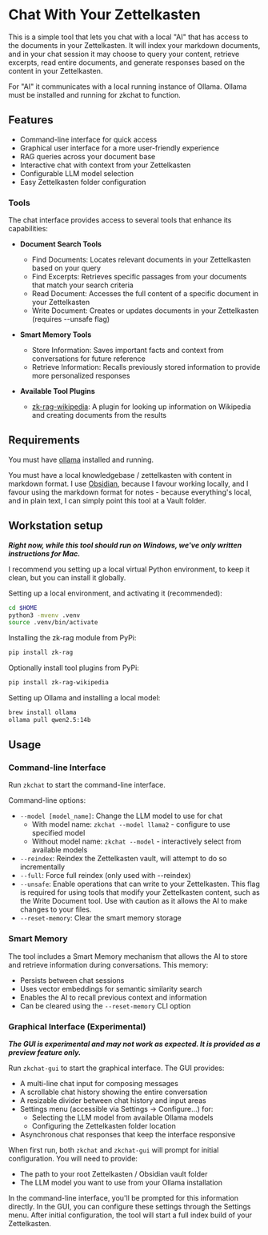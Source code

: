 # Chat With Your Zettelkasten

This is a simple tool that lets you chat with a local "AI" that has access to the documents in your Zettelkasten. It will
index your markdown documents, and in your chat session it may choose to query your content, retrieve excerpts, read
entire documents, and generate responses based on the content in your Zettelkasten.

For "AI" it communicates with a local running instance of Ollama. Ollama must be installed and running for zkchat to
function.

## Features

- Command-line interface for quick access
- Graphical user interface for a more user-friendly experience
- RAG queries across your document base
- Interactive chat with context from your Zettelkasten
- Configurable LLM model selection
- Easy Zettelkasten folder configuration

### Tools

The chat interface provides access to several tools that enhance its capabilities:

- **Document Search Tools**
  - Find Documents: Locates relevant documents in your Zettelkasten based on your query
  - Find Excerpts: Retrieves specific passages from your documents that match your search criteria
  - Read Document: Accesses the full content of a specific document in your Zettelkasten
  - Write Document: Creates or updates documents in your Zettelkasten (requires --unsafe flag)

- **Smart Memory Tools**
  - Store Information: Saves important facts and context from conversations for future reference
  - Retrieve Information: Recalls previously stored information to provide more personalized responses

- **Available Tool Plugins**
  - [zk-rag-wikipedia](https://pypi.org/project/zk-rag-wikipedia/): A plugin for looking up information on Wikipedia and creating documents from the results

## Requirements

You must have [ollama](https://ollama.com/) installed and running.

You must have a local knowledgebase / zettelkasten with content in markdown format. I
use [Obsidian](https://obsidian.md/), because I favour working locally, and I favour using the markdown format for
notes - because everything's local, and in plain text, I can simply point this tool at a Vault folder.

## Workstation setup

**_Right now, while this tool should run on Windows, we've only written instructions for Mac._**

I recommend you setting up a local virtual Python environment, to keep it clean, but you can install it globally.

Setting up a local environment, and activating it (recommended):

```bash
cd $HOME
python3 -mvenv .venv
source .venv/bin/activate
```

Installing the zk-rag module from PyPi:

```bash
pip install zk-rag
```

Optionally install tool plugins from PyPi:

```bash
pip install zk-rag-wikipedia
```

Setting up Ollama and installing a local model:

```bash
brew install ollama
ollama pull qwen2.5:14b
```

## Usage

### Command-line Interface

Run `zkchat` to start the command-line interface.

Command-line options:
- `--model [model_name]`: Change the LLM model to use for chat
  - With model name: `zkchat --model llama2` - configure to use specified model
  - Without model name: `zkchat --model` - interactively select from available models
- `--reindex`: Reindex the Zettelkasten vault, will attempt to do so incrementally
- `--full`: Force full reindex (only used with --reindex)
- `--unsafe`: Enable operations that can write to your Zettelkasten. This flag is required for using tools that modify your Zettelkasten content, such as the Write Document tool. Use with caution as it allows the AI to make changes to your files.
- `--reset-memory`: Clear the smart memory storage

### Smart Memory

The tool includes a Smart Memory mechanism that allows the AI to store and retrieve information during conversations. This memory:
- Persists between chat sessions
- Uses vector embeddings for semantic similarity search
- Enables the AI to recall previous context and information
- Can be cleared using the `--reset-memory` CLI option

### Graphical Interface (Experimental)

**_The GUI is experimental and may not work as expected. It is provided as a preview feature only._**

Run `zkchat-gui` to start the graphical interface. The GUI provides:

- A multi-line chat input for composing messages
- A scrollable chat history showing the entire conversation
- A resizable divider between chat history and input areas
- Settings menu (accessible via Settings -> Configure...) for:
  - Selecting the LLM model from available Ollama models
  - Configuring the Zettelkasten folder location
- Asynchronous chat responses that keep the interface responsive

When first run, both `zkchat` and `zkchat-gui` will prompt for initial configuration. You will need to provide:
- The path to your root Zettelkasten / Obsidian vault folder
- The LLM model you want to use from your Ollama installation

In the command-line interface, you'll be prompted for this information directly. In the GUI, you can configure these settings through the Settings menu. After initial configuration, the tool will start a full index build of your Zettelkasten.
